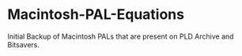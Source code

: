 # Macintosh-PAL-Equations
Initial Backup of Macintosh PALs that are present on PLD Archive and Bitsavers. 
